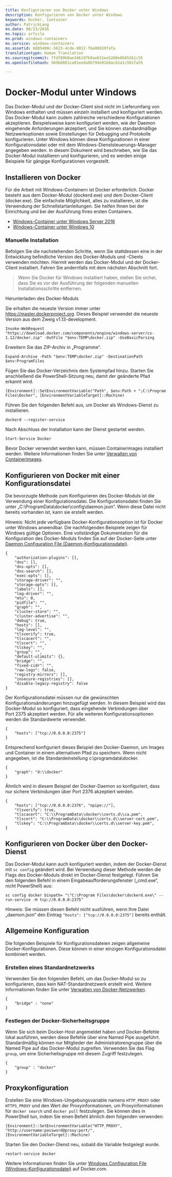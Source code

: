 ```yaml
---
title: Konfigurieren von Docker unter Windows
description: Konfigurieren von Docker unter Windows
keywords: Docker, Container
author: PatrickLang
ms.date: 08/23/2016
ms.topic: article
ms.prod: windows-containers
ms.service: windows-containers
ms.assetid: 6885400c-5623-4cde-8012-f6a00019fafa
translationtype: Human Translation
ms.sourcegitcommit: ffdf89b0ae346197b9ae631ee5260e0565261c55
ms.openlocfilehash: 569b8861ca01ee8a0b794e01b0acb1a1c501fa55

---
```


# Docker-Modul unter Windows

Das Docker-Modul und der Docker-Client sind nicht im Lieferumfang von Windows enthalten und müssen einzeln installiert und konfiguriert werden. Das Docker-Modul kann zudem zahlreiche verschiedene Konfigurationen akzeptieren. Beispielsweise kann konfiguriert werden, wie der Daemon eingehende Anforderungen akzeptiert, und Sie können standardmäßige Netzwerkoptionen sowie Einstellungen für Debugging und Protokolle konfigurieren. Unter Windows können diese Konfigurationen in einer Konfigurationsdatei oder mit dem Windows-Dienststeuerungs-Manager angegeben werden. In diesem Dokument wird beschrieben, wie Sie das Docker-Modul installieren und konfigurieren, und es werden einige Beispiele für gängige Konfigurationen vorgestellt.


## Installieren von Docker
Für die Arbeit mit Windows-Containern ist Docker erforderlich. Docker besteht aus dem Docker-Modul (dockerd.exe) und dem Docker-Client (docker.exe). Die einfachste Möglichkeit, alles zu installieren, ist die Verwendung der Schnellstartanleitungen. Sie helfen Ihnen bei der Einrichtung und bei der Ausführung Ihres ersten Containers. 

* [Windows-Container unter Windows Server 2016](https://msdn.microsoft.com/en-us/virtualization/windowscontainers/quick_start/quick_start_windows_server)
* [Windows-Container unter Windows 10](https://msdn.microsoft.com/en-us/virtualization/windowscontainers/quick_start/quick_start_windows_10)


### Manuelle Installation
Befolgen Sie die nachstehenden Schritte, wenn Sie stattdessen eine in der Entwicklung befindliche Version des Docker-Moduls und -Clients verwenden möchten. Hiermit werden das Docker-Modul und der Docker-Client installiert. Fahren Sie andernfalls mit dem nächsten Abschnitt fort.

> Wenn Sie Docker für Windows installiert haben, stellen Sie sicher, dass Sie es vor der Ausführung der folgenden manuellen Installationsschritte entfernen. 

Herunterladen des Docker-Moduls

Sie erhalten die neueste Version immer unter https://master.dockerproject.org. Dieses Beispiel verwendet die neueste Version aus dem Zweig v1.13-development. 

```none
Invoke-WebRequest "https://download.docker.com/components/engine/windows-server/cs-1.12/docker.zip" -OutFile "$env:TEMP\docker.zip" -UseBasicParsing
```

Erweitern Sie das ZIP-Archiv in „Programme“.

```
Expand-Archive -Path "$env:TEMP\docker.zip" -DestinationPath $env:ProgramFiles
```

Fügen Sie das Docker-Verzeichnis dem Systempfad hinzu. Starten Sie anschließend die PowerShell-Sitzung neu, damit der geänderte Pfad erkannt wird.

```none
[Environment]::SetEnvironmentVariable("Path", $env:Path + ";C:\Program Files\Docker", [EnvironmentVariableTarget]::Machine)
```

Führen Sie den folgenden Befehl aus, um Docker als Windows-Dienst zu installieren.

```none
dockerd --register-service
```

Nach Abschluss der Installation kann der Dienst gestartet werden.

```none
Start-Service Docker
```

Bevor Docker verwendet werden kann, müssen Containerimages installiert werden. Weitere Informationen finden Sie unter [Verwalten von Containerimages](../management/manage_images.md).

## Konfigurieren von Docker mit einer Konfigurationsdatei

Die bevorzugte Methode zum Konfigurieren des Docker-Moduls ist die Verwendung einer Konfigurationsdatei. Die Konfigurationsdatei finden Sie unter „C:\ProgramData\docker\config\daemon.json“. Wenn diese Datei nicht bereits vorhanden ist, kann sie erstellt werden.

Hinweis: Nicht jede verfügbare Docker-Konfigurationsoption ist für Docker unter Windows anwendbar. Die nachfolgenden Beispiele zeigen für Windows gültige Optionen. Eine vollständige Dokumentation für die Konfiguration des Docker-Moduls finden Sie auf der Docker-Seite unter [Daemon Configuration File (Daemon-Konfigurationsdatei)](https://docs.docker.com/engine/reference/commandline/dockerd/#/windows-configuration-file).

```none
{
    "authorization-plugins": [],
    "dns": [],
    "dns-opts": [],
    "dns-search": [],
    "exec-opts": [],
    "storage-driver": "",
    "storage-opts": [],
    "labels": [],
    "log-driver": "", 
    "mtu": 0,
    "pidfile": "",
    "graph": "",
    "cluster-store": "",
    "cluster-advertise": "",
    "debug": true,
    "hosts": [],
    "log-level": "",
    "tlsverify": true,
    "tlscacert": "",
    "tlscert": "",
    "tlskey": "",
    "group": "",
    "default-ulimits": {},
    "bridge": "",
    "fixed-cidr": "",
    "raw-logs": false,
    "registry-mirrors": [],
    "insecure-registries": [],
    "disable-legacy-registry": false
}
```

Der Konfigurationsdatei müssen nur die gewünschten Konfigurationsänderungen hinzugefügt werden. In diesem Beispiel wird das Docker-Modul so konfiguriert, dass eingehende Verbindungen über Port 2375 akzeptiert werden. Für alle weiteren Konfigurationsoptionen werden die Standardwerte verwendet.

```none
{
    "hosts": ["tcp://0.0.0.0:2375"]
}
```

Entsprechend konfiguriert dieses Beispiel den Docker-Daemon, um Images und Container in einem alternativen Pfad zu speichern. Wenn nicht angegeben, ist die Standardeinstellung c:\programdata\docker.

```none
{    
    "graph": "d:\\docker"
}
```

Ähnlich wird in diesem Beispiel der Docker-Daemon so konfiguriert, dass nur sichere Verbindungen über Port 2376 akzeptiert werden.

```none
{
    "hosts": ["tcp://0.0.0.0:2376", "npipe://"],
    "tlsverify": true,
    "tlscacert": "C:\\ProgramData\\docker\\certs.d\\ca.pem",
    "tlscert": "C:\\ProgramData\\docker\\certs.d\\server-cert.pem",
    "tlskey": "C:\\ProgramData\\docker\\certs.d\\server-key.pem",
}
```

## Konfigurieren von Docker über den Docker-Dienst

Das Docker-Modul kann auch konfiguriert werden, indem der Docker-Dienst mit `sc config` geändert wird. Bei Verwendung dieser Methode werden die Flags des Docker-Moduls direkt im Docker-Dienst festgelegt. Führen Sie den folgenden Befehl in einem Eingabeaufforderungsfenster („cmd.exe“, nicht PowerShell) aus:


```none
sc config docker binpath= "\"C:\Program Files\docker\dockerd.exe\" --run-service -H tcp://0.0.0.0:2375"
```

Hinweis: Sie müssen diesen Befehl nicht ausführen, wenn Ihre Datei „daemon.json“ den Eintrag `"hosts": ["tcp://0.0.0.0:2375"]` bereits enthält.

## Allgemeine Konfiguration

Die folgenden Beispiele für Konfigurationsdateien zeigen allgemeine Docker-Konfigurationen. Diese können in einer einzigen Konfigurationsdatei kombiniert werden.

### Erstellen eines Standardnetzwerks 

Verwenden Sie den folgenden Befehl, um das Docker-Modul so zu konfigurieren, dass kein NAT-Standardnetzwerk erstellt wird. Weitere Informationen finden Sie unter [Verwalten von Docker-Netzwerken](../management/container_networking.md).

```none
{
    "bridge" : "none"
}
```

### Festlegen der Docker-Sicherheitsgruppe

Wenn Sie sich beim Docker-Host angemeldet haben und Docker-Befehle lokal ausführen, werden diese Befehle über eine Named Pipe ausgeführt. Standardmäßig können nur Mitglieder der Administratorengruppe über die Named Pipe auf das Docker-Modul zugreifen. Verwenden Sie das Flag `group`, um eine Sicherheitsgruppe mit diesem Zugriff festzulegen.

```none
{
    "group" : "docker"
}
```

## Proxykonfiguration

Erstellen Sie eine Windows-Umgebungsvariable namens `HTTP_PROXY` oder `HTTPS_PROXY` und den Wert der Proxyinformationen, um Proxyinformationen für `docker search` und `docker pull` festzulegen. Sie können dies in PowerShell tun, indem Sie einen Befehl ähnlich dem folgenden verwenden:

```none
[Environment]::SetEnvironmentVariable("HTTP_PROXY", "http://username:password@proxy:port/", [EnvironmentVariableTarget]::Machine)
```

Starten Sie den Docker-Dienst neu, sobald die Variable festgelegt wurde.

```none
restart-service docker
```

Weitere Informationen finden Sie unter [Windows Configuration File (Windows-Konfigurationsdatei)](https://docs.docker.com/engine/reference/commandline/dockerd/#/windows-configuration-file) auf Docker.com.




<!--HONumber=Oct16_HO4-->


